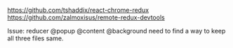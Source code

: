 https://github.com/tshaddix/react-chrome-redux
https://github.com/zalmoxisus/remote-redux-devtools

Issue: reducer @popup @content @background need to find a way to keep all three files same.